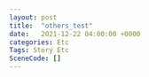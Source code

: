 ```yaml
---
layout: post
title:  "others_test"
date:   2021-12-22 04:00:00 +0000
categories: Etc
Tags: Story Etc
SceneCode: []
---
```

